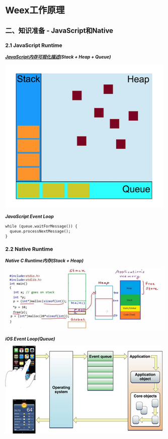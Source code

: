 # Weex工作原理

## 二、知识准备 - JavaScript和Native

### 2.1 JavaScript Runtime

***[JavaScript内存可视化描述](https://developer.mozilla.org/zh-CN/docs/Web/JavaScript/EventLoop)(Stack + Heap + Queue)***

![](javascript_runtime_memory.png)

***JavaScript Event Loop***

```
while (queue.waitForMessage()) {
  queue.processNextMessage();
}
```

### 2.2 Native Runtime

***Native C Runtime内存(Stack + Heap)***

![](c_runtime_memory.png)

***iOS Event Loop(Queue)***

![](ios_main_event_loop.jpg)

